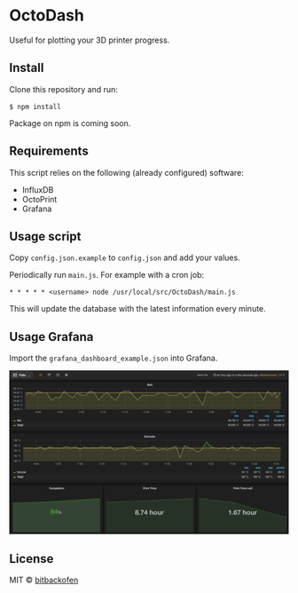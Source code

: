 # OctoDash

Useful for plotting your 3D printer progress.

## Install

Clone this repository and run:

```
$ npm install
```

Package on npm is coming soon.

## Requirements

This script relies on the following (already configured) software:

- InfluxDB
- OctoPrint
- Grafana

## Usage script

Copy `config.json.example` to `config.json` and add your values.

Periodically run `main.js`. For example with a cron job:

```
* * * * * <username> node /usr/local/src/OctoDash/main.js
```

This will update the database with the latest information every minute.

## Usage Grafana

Import the `grafana_dashboard_example.json` into Grafana.

![](https://github.com/bitbackofen/OctoDash/raw/master/screenshots/grafana.png)

## License

MIT © [bitbackofen](http://bitbackofen.de/)
